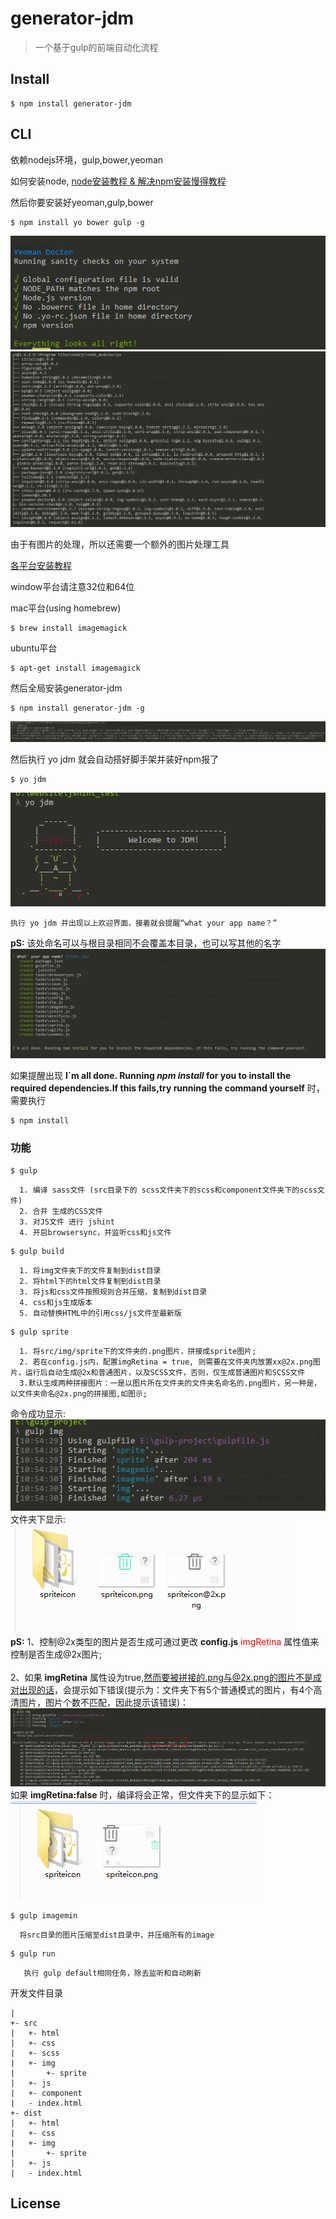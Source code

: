 # generator-jdm

> 一个基于gulp的前端自动化流程




## Install

```
$ npm install generator-jdm
```


## CLI
依赖nodejs环境，gulp,bower,yeoman

如何安装node, [node安装教程 & 解决npm安装慢得教程](http://fengmk2.com/blog/2014/03/node-env-and-faster-npm.html)

然后你要安装好yeoman,gulp,bower
```
$ npm install yo bower gulp -g
```
<img src="img/yoDoctor.png"></img>
<img src="img/yodone.png" alt="全局yo 安装"></img>

由于有图片的处理，所以还需要一个额外的图片处理工具

[各平台安装教程](http://www.imagemagick.org/script/binary-releases.php) 

window平台请注意32位和64位

mac平台(using homebrew)

```
$ brew install imagemagick

```
ubuntu平台

```
$ apt-get install imagemagick
```

然后全局安装generator-jdm
 
```
$ npm install generator-jdm -g
```
<img src="img/generator-jdm.png"></img>

然后执行 yo jdm  就会自动搭好脚手架并装好npm报了

```
$ yo jdm
```
<img src="img/welcome.png" alt="yo success!">


```
执行 yo jdm 并出现以上欢迎界面，接着就会提醒“what your app name？”
```
<b>pS:</b> 
     该处命名可以与根目录相同不会覆盖本目录，也可以写其他的名字
<img src="img/yoJdm.png"></img>

如果提醒出现
<b>I`m all done. Running <i>npm install</i> 
for you to install the required dependencies.If this fails,try running the command yourself</b>
      时，需要执行

```
$ npm install 
```

### 功能
```
$ gulp
```

      1. 编译 sass文件 (src目录下的 scss文件夹下的scss和component文件夹下的scss文件)
      2. 合并 生成的CSS文件
      3. 对JS文件 进行 jshint
      4. 开启browsersync，并监听css和js文件

```
$ gulp build
```

      1. 将img文件夹下的文件复制到dist目录
      2. 将html下的html文件复制到dist目录
      3. 将js和css文件按照规则合并压缩，复制到dist目录
      4. css和js生成版本
      5. 自动替换HTML中的引用css/js文件至最新版

```
$ gulp sprite
```
      1. 将src/img/sprite下的文件夹的.png图片，拼接成sprite图片;
      2. 若在config.js内，配置imgRetina = true, 则需要在文件夹内放置xx@2x.png图片，运行后自动生成@2x和普通图片，以及SCSS文件，否则，仅生成普通图片和SCSS文件
      3.默认生成两种拼接图片：一是以图片所在文件夹的文件夹名命名的.png图片，另一种是，以文件夹命名@2x.png的拼接图,如图示;	
      
命令成功显示:	
<br>
<img src="img/img.png" alt=""></img><br>
文件夹下显示:
<br>
<img src="img/gulp_img.png" alt="生成图片"></img>
<br>
<b>pS:</b>
      1、控制@2x类型的图片是否生成可通过更改
<strong>config.js</strong><font color="red"> imgRetina</font>
      属性值来控制是否生成@2x图片;
      <br/>       
      2、如果  <b>imgRetina</b>  属性设为true,然而要被拼接的.png与@2x.png的图片不是成对出现的话，会提示如下错误(提示为：文件夹下有5个普通模式的图片，有4个高清图片，图片个数不匹配，因此提示该错误)：
      <br/>
<img src="img/imgRetina.png" alt="imgRetina为true时的错误提示">
      <br>
      如果    <b>imgRetina:false</b>  时，编译将会正常，但文件夹下的显示如下：
      <br>
<img src="img/imgRetina_false.png" alt="imgRetina为false时结果"> 

```
$ gulp imagemin
```
      将src目录的图片压缩至dist目录中，并压缩所有的image

```
$ gulp run
```

       执行 gulp default相同任务，除去监听和自动刷新
 
开发文件目录

```
|
+- src
|   +- html
|   +- css
|   +- scss
|   +- img
|       +- sprite
|   +- js
|   +- component
|   - index.html
+- dist
|   +- html
|   +- css
|   +- img
|       +- sprite
|   +- js
|   - index.html
```

## License



